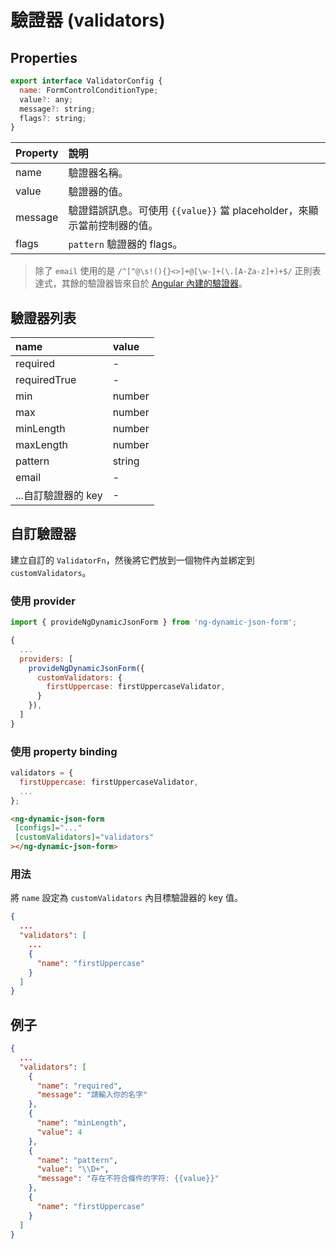 # 驗證器 (validators)

## Properties

```javascript
export interface ValidatorConfig {
  name: FormControlConditionType;
  value?: any;
  message?: string;
  flags?: string;
}
```

| Property | 說明                                                                    |
| :------- | :---------------------------------------------------------------------- |
| name     | 驗證器名稱。                                                            |
| value    | 驗證器的值。                                                            |
| message  | 驗證錯誤訊息。可使用 `{{value}}` 當 placeholder，來顯示當前控制器的值。 |
| flags    | `pattern` 驗證器的 flags。                                              |

> 除了 `email` 使用的是 `/^[^@\s!(){}<>]+@[\w-]+(\.[A-Za-z]+)+$/` 正則表達式，其餘的驗證器皆來自於 [Angular 內建的驗證器](https://angular.tw/api/forms/Validators)。

## 驗證器列表

| name                | value  |
| :------------------ | :----- |
| required            | -      |
| requiredTrue        | -      |
| min                 | number |
| max                 | number |
| minLength           | number |
| maxLength           | number |
| pattern             | string |
| email               | -      |
| ...自訂驗證器的 key | -      |

## 自訂驗證器

建立自訂的 `ValidatorFn`，然後將它們放到一個物件內並綁定到 `customValidators`。

### 使用 provider

```javascript
import { provideNgDynamicJsonForm } from 'ng-dynamic-json-form';

{
  ...
  providers: [
    provideNgDynamicJsonForm({
      customValidators: {
        firstUppercase: firstUppercaseValidator,
      }
    }),
  ]
}
```

### 使用 property binding

```javascript
validators = {
  firstUppercase: firstUppercaseValidator,
  ...
};
```

```HTML
<ng-dynamic-json-form
 [configs]="..."
 [customValidators]="validators"
></ng-dynamic-json-form>
```

### 用法

將 `name` 設定為 `customValidators` 內目標驗證器的 key 值。

```json
{
  ...
  "validators": [
    ...
    {
      "name": "firstUppercase"
    }
  ]
}
```

## 例子

```json
{
  ...
  "validators": [
    {
      "name": "required",
      "message": "請輸入你的名字"
    },
    {
      "name": "minLength",
      "value": 4
    },
    {
      "name": "pattern",
      "value": "\\D+",
      "message": "存在不符合條件的字符: {{value}}"
    },
    {
      "name": "firstUppercase"
    }
  ]
}
```

